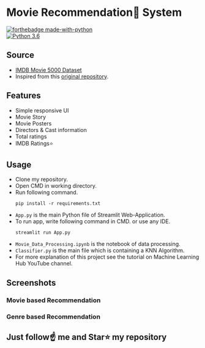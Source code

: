 # Movie Recommendation🍿 System

[![forthebadge made-with-python](http://ForTheBadge.com/images/badges/made-with-python.svg)](https://www.python.org/)                 
[![Python 3.6](https://img.shields.io/badge/python-3.6-blue.svg)](https://www.python.org/downloads/release/python-360/)   

<!-- ## [Watch Tutorial for this project](https://youtu.be/fPVXDur94dY) -->
<!-- <img src="https://github.com/Spidy20/Movie_Recommender_App/blob/master/yt_thumb.jpg"> -->

## Source
- [IMDB Movie 5000 Dataset](https://www.kaggle.com/work/datasets)
- Inspired from this [original repository](https://github.com/mrkarankumar/ham).

## Features
- Simple responsive UI
- Movie Story
- Movie Posters
- Directors & Cast information
- Total ratings
- IMDB Ratings⭐

## Usage

- Clone my repository.
- Open CMD in working directory.
- Run following command.
  ```
  pip install -r requirements.txt
  ```
- `App.py` is the main Python file of Streamlit Web-Application. 
- To run app, write following command in CMD. or use any IDE.
  ```
  streamlit run App.py
  ```
- `Movie_Data_Processing.ipynb` is the notebook of data processing.
- `Classifier.py` is the main file which is containing a KNN Algorithm.
- For more explanation of this project see the tutorial on Machine Learning Hub YouTube channel.

## Screenshots

### Movie based Recommendation
<!-- <img src="https://github.com/Spidy20/Movie_Recommender_App/blob/master/t1.png"> -->

### Genre based Recommendation
<!-- <img src="https://github.com/Spidy20/Movie_Recommender_App/blob/master/t2.png"> -->


## Just follow☝️ me and Star⭐ my repository 

<!-- # [Buy me a Coffee☕](https://www.buymeacoffee.com/spidy20) -->
<!-- ## [Donate me on PayPal(It will inspire me to do more projects)](https://www.paypal.me/spidy1820) -->
